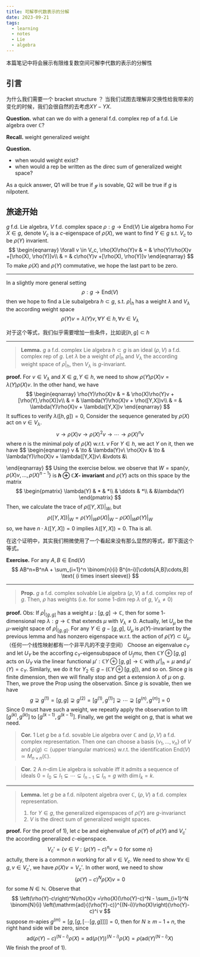```yaml
---
title: 可解李代数表示的分解
date: 2023-09-21
tags:
  - learning
  - notes
  - Lie
  - algebra
---
```

本篇笔记中将会展示有限维复数空间可解李代数的表示的分解性
## 引言
为什么我们需要一个 bracket structure ？
当我们试图去理解非交换性给我带来的变化的时候，我们会很自然的去考虑$XY-YX$.

**Question.** what can we do with a general f.d. complex rep of a f.d. Lie algebra over $\mathbb C$?

**Recall.**
	weight
	generalized weight

**Question.**
- when would weight exist?
- when would a rep be written as the direc sum of generalized weight space?

As a quick answer, Q1 will be true if $\mathcal g$ is sovable, Q2 will be true if $g$ is nilpotent.

旅途开始
---
$g$ f.d. Lie algebra, $V$ f.d. complex space
$\rho: g \to \mathrm{End}(V)$ Lie algebra homo
For $X \in g$, denote $V_c$ is a $c$-eigenspace of $\rho(X)$, we want to find $Y\in g$ s.t. $V_c$ to be $\rho(Y)$ invarient.
$$
\begin{eqnarray}
\forall v \in V_c, \rho(X)\rho(Y)v & = & \rho(Y)\rho(X)v +[\rho(X), \rho(Y)]v\\ & = & c\rho(Y)v +[\rho(X), \rho(Y)]v
\end{eqnarray}
$$
To make $\rho(X)$ and $\rho(Y)$ commutative, we hope the last part to be zero.

---
In a slightly more general setting
$$
\rho:g \to \mathrm{End}(V)
$$
then we hope to find a Lie subalgebra $h \subset g$, s.t.
$\rho|_h$ has a  weight $\lambda$ and $V_\lambda$ the according weight space
$$
\rho(Y)v = \lambda(Y)v, \forall Y \in h,\forall v \in V_\lambda
$$

对于这个等式，我们似乎需要增加一些条件，比如说$[h,g] \subset h$


---
>**Lemma.**
>	$g$ a f.d. complex Lie algebra $h \subset g$ is an ideal $(\rho, V)$ a f.d. complex rep of $g$.
>	Let $\lambda$ be a weight of $\rho|_h$ and $V_\lambda$ the according weight space of $\rho|_h$, then $V_\lambda$ is $g$-invariant.

**proof.**
	For $v \in V_\lambda$ and $X \in g, Y \in h$, we need to show $\rho(Y)\rho(X)v = \lambda(Y) \rho(X)v$.
	In the other hand, we have
	$$
	\begin{eqnarray}
\rho(Y)\rho(X)v & = & \rho(X)\rho(Y)v + [\rho(Y),\rho(X)]v\\ & = & \lambda(Y)\rho(X)v + \rho([Y,X])v\\ & = & \lambda(Y)\rho(X)v + \lambda([Y,X])v
\end{eqnarray}
	$$
	It suffices to verify $\lambda([h,g])=0$,
	Consider the sequence generated by $\rho(X)$ act on $v \in V_\lambda$.
	$$
	v \to  \rho(X)v \to  \rho(X)^2v \to \cdots \to  \rho(X)^nv
	$$
	where $n$ is the minimal poly of $\rho(X)$ w.r.t. $v$
	For $Y \in h$, we act $Y$ on it, then we have
	$$
	\begin{eqnarray}
v & \to & \lambda(Y)v\\
\rho(X)v & \to & \lambda(Y)\rho(X)v + \lambda([Y,X])v\\
&\vdots &\\

\end{eqnarray}
	$$
	Using the exercise below.
	we observe that $W = \mathrm{span}\{v, \rho(X)v,\dots,\rho(X)^{n-1}\}$ is **$h \oplus \mathbb C X$- invariant** and $\rho(Y)$ acts on this space by the matrix
	$$
	\begin{pmatrix}
 \lambda(Y) & * & *\\
  & \ddots & *\\
  &  &\lambda(Y)
\end{pmatrix}
	$$
	Then, we calculate the trace of $\rho([Y,X])|_W$, but$$
	\rho([Y,X])|_W = \rho(Y)|_W\rho(X)|_W-\rho(X)|_W\rho(Y)|_W
	$$
	so, we have $n \cdot \lambda([Y,X]) = 0$ implies $\lambda([Y,X]) = 0$.
	Tha is all.

在这个证明中，其实我们稍微使用了一个看起来没有那么显然的等式，即下面这个等式。

**Exercise.**
	For any $A, B \in \mathrm{End}(V)$
$$
AB^n=B^nA + \sum_{i=1}^n \binom{n}{i} B^{n-i}[\cdots[A,B]\cdots,B] \text{ (i times insert sleeve)}
$$

---
>**Prop.**
>	$g$ a f.d. complex solvable Lie algebra $(\rho,V)$ a f.d. complex rep of $g$.
>	Then, $\rho$ has weights (i.e. for some $1$-dim rep $\lambda$ of $g$, $V_\lambda \not = 0$)

**proof.**
	Obs: 
		If $\rho|_{[g,g]}$ has a weight $\mu:[g,g] \to \mathbb C$, then for some $1$-dimensional rep $\lambda: g \to \mathbb C$ that extends $\mu$ with $V_\lambda \not = 0$.
		Actually, let $U_\mu$ be the $\mu$-weight space of $\rho|_{[g,g]}$.
		For any $Y \in g -[g,g]$, $U_\mu$ is $\rho(Y)$-invariant by the previous lemma and has nonzero eigenspace w.r.t. the action of $\rho(Y) \subset U_\mu$. （任何一个线性映射都有一个非平凡的不变子空间）
		Choose an eigenvalue $c_Y$ and let $U_Y$ be the accorfing $c_Y$-eigensubspace of $U_]mu$, then $\mathbb C Y \oplus [g,g]$ acts on $U_Y$ via the linear functional $\mu': \mathbb C Y \oplus [g,g] \to \mathbb C$ with $\mu'|_h = \mu$ and $\mu'(Y) = c_Y$.
		Similarly, we do it for $Y_2 \in g-(\mathbb C Y \oplus [g,g])$, and so on. Since $g$ is finite dimension, then we will finally stop and get a extension $\lambda$ of $\mu$ on $g$.
	Then, we prove the Prop using the observation.
	Since $g$ is sovable, then we have
	$$
	g \supsetneq g^{(1)}=[g,g] \supsetneq g^{(2)} = [g^{(1)}, g^{(1)}]\supsetneq \cdots \supsetneq [g^{(n)},g^{(n)}] = 0
	$$
	Since $0$ must have such a weight, we repeatly apply the observation to lift $[g^{(k)},g^{(k)}]$ to $[g^{(k-1)},g^{(k-1)}]$.
	Finally, we get the weight on $g$, that is what we need.



>**Cor.** 1
>	 Let $g$ be a f.d. sovable Lie algebra over $\mathbb C$ and $(\rho, V)$ a f.d. complex representation.
>	Then one can choose a basis $\{v_1,\dots,v_n\}$ of $V$ and $\rho(g) \subset \{\text{upper triangular matrices}\}$ w.r.t. the identification $\mathrm{End}(V) \simeq M_{n \times n}(\mathbb C)$.

>**Cor.** 2
>	A $n$-dim Lie algebra is solvable iff it admits a sequence of ideals $0=I_0\subsetneq I_1 \subsetneq \cdots \subsetneq I_{n-1} \subsetneq I_n = g$ with $\dim I_k = k$.

---
>**Lemma.**
>	let $g$ be a f.d. nilpotent algebra over $\mathbb C$, $(\rho, V)$ a f.d. complex representation.
>	1) for $Y \in g$, the generalized eigenspaces of $\rho(Y)$ are $g$-invarianct
>	2) $V$ is the direct sum of generalized weight spaces.

**proof.**
	For the proof of 1),
	let $c$ be and eighenvalue of $\rho(Y)$ of $\rho(Y)$ and $V_c'$ the according generalized $c$-eigenspace.
	$$
	V_c'=\{v \in V:(\rho(Y)-c)^nv =0\text{  for some }n\}
	$$
	actully, there is a common $n$ working for all $v \in V_c$.
	We need to show $\forall x \in g, v\in V_c'$, we have $\rho(X)v = V_c'$.
	In other word, we need to show
	$$
	\left(\rho(Y)-c\right)^N\rho(X)v = 0 
	$$
	for some $N \in \mathbb N$.
	Observe that
	$$
	\left(\rho(Y)-c\right)^N\rho(X)v =\rho(X)(\rho(Y)-c)^N - \sum_{i=1}^N \binom{N}{i} \left(\mathrm{ad}{(\rho(Y)-c)}^{(N-i)}\rho(X)\right)(\rho(Y)-c)^i v
	$$
	suppose $m$-apies $g^{(m)} = [g,[g,[\cdots[g,g]]]] = 0$, then for $N \ge m - 1 + n$, the right hand side will be zero, since
	$$
	\mathrm{ad}{(\rho(Y)-c)}^{(N-i)}\rho(X) = \mathrm{ad}{(\rho(Y))}^{(N-i)}\rho(X)=\rho(\mathrm{ad}{(Y)}^{(N-i)}X)
	$$
	We finish the proof of 1).